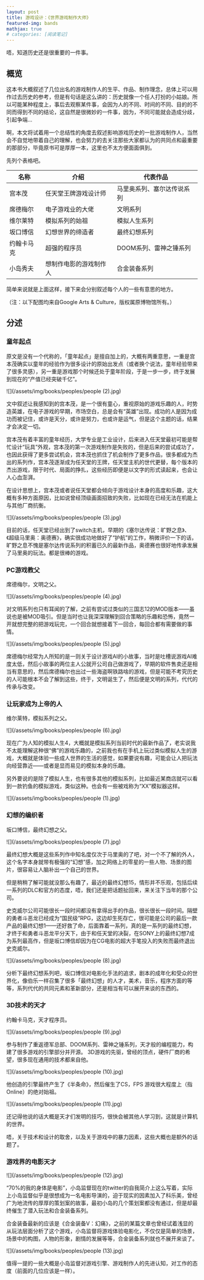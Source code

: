 ```yaml
---
layout: post
title: 游戏设计：《世界游戏制作大师》
featured-img: bands
mathjax: true
# categories: [阅读笔记]
---
```


唔，知道历史还是很重要的一件事。

<!--more-->

## 概览

这本书大概叙述了几位出名的游戏制作人的生平、作品、制作理念，总体上可以用作过去历史的参考，但是有句话是这么讲的：历史就像一个任人打扮的小姑娘。所以可能某种程度上，事后去观察某件事，会因为人的不同、时间的不同、目的的不同而得到不同的结论，这自然是很微妙的一件事，因为，不同可能就会造成分歧，引起争端...

啊，本文将试着用一个总结性的角度去叙述影响游戏历史的一批游戏制作人，当然会不自觉地带着自己的理解，也会努力的去关注那些大家都认为的共同点和最重要的那部分，毕竟原书可是厚厚一本，这里也不太方便面面俱到。

先列个表格吧。

|名称|介绍|代表作品|
|--|--|--|
|宫本茂|任天堂王牌游戏设计师|马里奥系列、塞尔达传说系列|
|席德梅尔|电子游戏业的大佬|文明系列|
|维尔莱特|模拟系列的始祖|模拟人生系列|
|坂口博信|幻想世界的缔造者|最终幻想系列|
|约翰卡马克|超强的程序员|DOOM系列、雷神之锤系列|
|小岛秀夫|想制作电影的游戏制作人|合金装备系列|

简单来说就是上面这样，接下来会分别叙述每个人的一些有意思的地方。

（注：以下配图均来自Google Arts & Culture，版权属原博物馆所有。）


## 分述


### 童年起点


原文是没有一个代称的，「童年起点」是擅自加上的，大概有两重意思，一重是宫本茂确实以童年的经验作为很多设计的原始出发点（或者换个说法，童年经验带来了很多灵感），另一重是游戏那个时候还处于童年阶段，于是一步一步，终于发展到现在的“产值已经突破千亿”。

![](/assets/img/books/peoples/people (2).jpg)

文中叙述让我感知到的宫本茂，是一个很有童心，重视原始的游戏乐趣的人，时势造英雄，在电子游戏的早期，市场空白，总是会有“英雄”出现。成功的人是因为成功而被记住，或许是天分，或许是努力，也或许是运气，但是这个主题的话，结果才会决定一切。

宫本茂有着丰富的童年经历，大学专业是工业设计，后来进入任天堂最初可能是帮忙设计“玩具”外观，宫本茂的第一次游戏制作是失败的，但是后来的尝试成功了，也因此获得了更多尝试机会，宫本茂也抓住了机会制作了更多作品，很多都成为杰出的系列作，宫本茂逐渐成为任天堂的王牌，任天堂主机的世代更替，每个版本的杰出游戏，限于时代、局面的挣扎，这些经历即便是以文字的形式读起来，也会让人心血澎湃。

在设计思想上，宫本茂或者说任天堂都会倾向于游戏设计本身的高度和乐趣，这大概有多种方面原因，比如说曾经顶级画面招致的失败，比如现在已经无法在机能上与其他厂商抗衡。

![](/assets/img/books/peoples/people (3).jpg)


目前的话，任天堂已经出到了switch主机，早期的《塞尔达传说：旷野之息》、《超级马里奥：奥德赛》，确实很成功地做好了“护航”的工作，稍微评价一下的话，旷野之息不愧是塞尔达传说系列的积蓄已久的最新作品，奥德赛也很好地传承发展了马里奥的玩法。都是很棒的游戏。


### PC游戏教父

席德梅尔，文明之父。

![](/assets/img/books/peoples/people (4).jpg)


对文明系列也只有耳闻的了解，之前有尝试过类似的三国志12的MOD版本——虽说也是被MOD吸引。但是当时也让我深深理解到回合策略的乐趣和恐怖，竟然一开就想完整的把游戏玩完，一个回合就想接着下一回合，每回合都有需要做的事情。

![](/assets/img/books/peoples/people (5).jpg)


席德梅尔经常为人所知的是一则关于设计游戏AI的小故事，当时是吐槽说游戏AI难度太低，然后小故事的两位主人公就开公司自己做游戏了，早期的软件售卖还是相当有意思的，然后席德梅尔也出过一些海盗啊铁路啥的游戏，但是可能不考究历史的人可能根本不会了解到这些，终于，文明诞生了，然后便是文明的系列，代代的传承与改变。


### 让玩家成为上帝的人

维尔莱特，模拟系列之父。

![](/assets/img/books/peoples/people (6).jpg)


现在广为人知的模拟人生4，大概就是模拟系列当前时代的最新作品了，老实说我不太能理解这种很“佛”的游戏乐趣的，之前我也有在手机上玩过类似模拟人生的游戏，大概就是体验一些成人世界的生活的感觉，如果要说有趣，可能会让人把玩法向经营靠近——或者是显而易见的模拟本身的乐趣。

另外要说的是除了模拟人生，也有很多其他的模拟系列，比如最近某商店就可以看到一款钓鱼的模拟游戏，类似这种。也会有一些被戏称为“XX”模拟器这样。

![](/assets/img/books/peoples/people (1).jpg)


### 幻想的编织者

坂口博信，最终幻想之父。

![](/assets/img/books/peoples/people (7).jpg)


最终幻想大概是这些系列作中知名度仅次于马里奥的了吧，对一个不了解的外人，这个名字本身就带有极强的“幻想”感，加之网络上的零星的一些人物、场景的图片，很容易让人脑补出一个自己的世界。

但是稍稍了解可能就没那么有趣了，最近的最终幻想15，情形并不乐观，包括后续一系列的DLC和官方的态度，唔，我们还是把话题扯回来，来关注下当年的那个公司。

史克威尔公司可能很长一段时间都没有拿得出手的作品，很长很长一段时间。隔壁的勇者斗恶龙已经成为“国民级”RPG，这边却生死存亡，很可能是公司的最后一款产品的最终幻想1——还好救了命，后面靠着一系列，真的是一系列的最终幻想，才终于和勇者斗恶龙平分天下，由于和任天堂的决裂，在SONY上的最终幻想7成为系列最高作，但是坂口博信却因为在CG电影的超大手笔投入的失败而最终退出史克威尔。

![](/assets/img/books/peoples/people (8).jpg)


分析下最终幻想系列吧，坂口博信对电影化手法的追求，剧本的成年化和受众的世界化，像伯乐一样召集了很多「最终幻想」的人才，美术，音乐，程序方面的等等，系列代代的共同元素和革新部分，还是相当有可以展开来谈的东西的。


### 3D技术的天才

约翰卡马克，天才程序员。

![](/assets/img/books/peoples/people (9).jpg)


参与制作了重返德军总部、DOOM系列、雷神之锤系列，天才般的编程能力，构建了很多游戏的引擎部分并开源。 3D游戏的先驱，曾经的顶点，硬件厂商的希望，很多现在通用的技术都来自他。

![](/assets/img/books/peoples/people (10).jpg)


他创造的引擎最终产生了《半条命》，然后催生了CS，FPS 游戏很大程度上（指Online）的绝对始祖。

![](/assets/img/books/peoples/people (11).jpg)


还记得他说的话大概是天才们发明的技巧，很快会被其他人学习到，这就是计算机的世界。

唔，关于技术和设计的取舍，以及关于游戏中的暴力因素，这些大概也是额外的话题了。


### 游戏界的电影天才

![](/assets/img/books/peoples/people (12).jpg)


“70%的我的身体是电影”，小岛监督现在的twitter的自我简介上这么写着，实际上小岛监督似乎是很想成为一名电影导演的，迫于现实的因素加入了科乐美，曾经广为地流传的厚厚的策划案的故事，最初小岛的几个策划案都没有通过，但是却最终催生了潜入玩法和合金装备系列。

合金装备最新的应该是《合金装备V：幻痛》，之前的某篇文章也曾经试着浅显的从玩法层面分析了这个游戏，小岛监督将游戏体验电影化，不仅仅是简单的场景，场景中的构图，人物的形象，剧情的发展等等，合金装备系列就也不展开来谈了。

![](/assets/img/books/peoples/people (13).jpg)


值得一提的一些大概是小岛监督对游戏引擎、游戏制作人的先进认知，对工作的态度（前面的几位应该是一样）。

